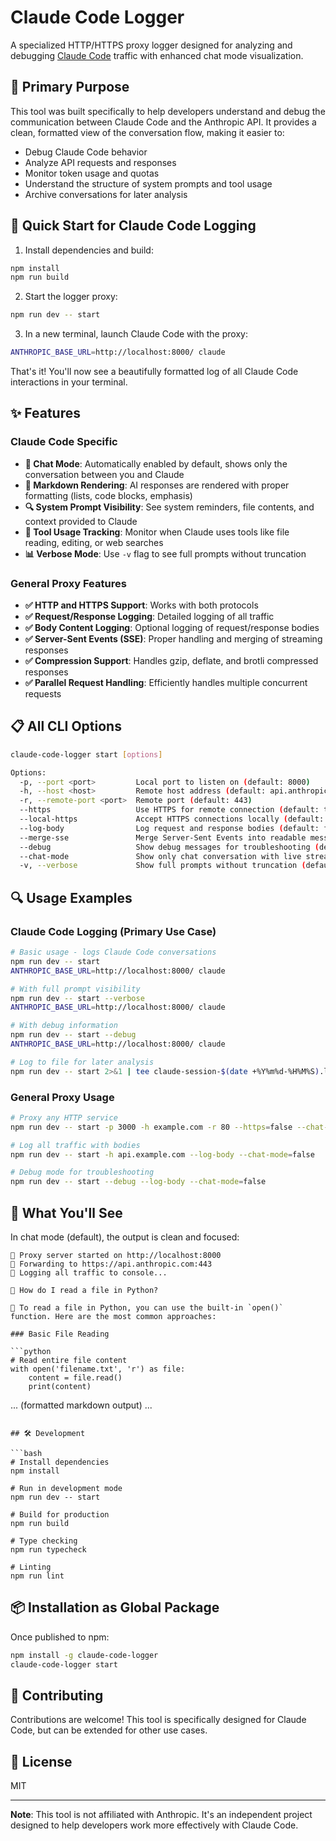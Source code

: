 # Claude Code Logger

A specialized HTTP/HTTPS proxy logger designed for analyzing and debugging [Claude Code](https://claude.ai/code) traffic with enhanced chat mode visualization.

## 🎯 Primary Purpose

This tool was built specifically to help developers understand and debug the communication between Claude Code and the Anthropic API. It provides a clean, formatted view of the conversation flow, making it easier to:

- Debug Claude Code behavior
- Analyze API requests and responses
- Monitor token usage and quotas
- Understand the structure of system prompts and tool usage
- Archive conversations for later analysis

## 🚀 Quick Start for Claude Code Logging

1. Install dependencies and build:
```bash
npm install
npm run build
```

2. Start the logger proxy:
```bash
npm run dev -- start
```

3. In a new terminal, launch Claude Code with the proxy:
```bash
ANTHROPIC_BASE_URL=http://localhost:8000/ claude
```

That's it! You'll now see a beautifully formatted log of all Claude Code interactions in your terminal.

## ✨ Features

### Claude Code Specific
- **🤖 Chat Mode**: Automatically enabled by default, shows only the conversation between you and Claude
- **📝 Markdown Rendering**: AI responses are rendered with proper formatting (lists, code blocks, emphasis)
- **🔍 System Prompt Visibility**: See system reminders, file contents, and context provided to Claude
- **🔧 Tool Usage Tracking**: Monitor when Claude uses tools like file reading, editing, or web searches
- **📊 Verbose Mode**: Use `-v` flag to see full prompts without truncation

### General Proxy Features
- **✅ HTTP and HTTPS Support**: Works with both protocols
- **✅ Request/Response Logging**: Detailed logging of all traffic
- **✅ Body Content Logging**: Optional logging of request/response bodies
- **✅ Server-Sent Events (SSE)**: Proper handling and merging of streaming responses
- **✅ Compression Support**: Handles gzip, deflate, and brotli compressed responses
- **✅ Parallel Request Handling**: Efficiently handles multiple concurrent requests

## 📋 All CLI Options

```bash
claude-code-logger start [options]

Options:
  -p, --port <port>         Local port to listen on (default: 8000)
  -h, --host <host>         Remote host address (default: api.anthropic.com)
  -r, --remote-port <port>  Remote port (default: 443)
  --https                   Use HTTPS for remote connection (default: true)
  --local-https             Accept HTTPS connections locally (default: false)
  --log-body                Log request and response bodies (default: false)
  --merge-sse               Merge Server-Sent Events into readable messages (default: false)
  --debug                   Show debug messages for troubleshooting (default: false)
  --chat-mode               Show only chat conversation with live streaming (default: true)
  -v, --verbose             Show full prompts without truncation (default: false)
```

## 🔍 Usage Examples

### Claude Code Logging (Primary Use Case)
```bash
# Basic usage - logs Claude Code conversations
npm run dev -- start
ANTHROPIC_BASE_URL=http://localhost:8000/ claude

# With full prompt visibility
npm run dev -- start --verbose
ANTHROPIC_BASE_URL=http://localhost:8000/ claude

# With debug information
npm run dev -- start --debug
ANTHROPIC_BASE_URL=http://localhost:8000/ claude

# Log to file for later analysis
npm run dev -- start 2>&1 | tee claude-session-$(date +%Y%m%d-%H%M%S).log
```

### General Proxy Usage
```bash
# Proxy any HTTP service
npm run dev -- start -p 3000 -h example.com -r 80 --https=false --chat-mode=false

# Log all traffic with bodies
npm run dev -- start -h api.example.com --log-body --chat-mode=false

# Debug mode for troubleshooting
npm run dev -- start --debug --log-body --chat-mode=false
```

## 📸 What You'll See

In chat mode (default), the output is clean and focused:

```
🚀 Proxy server started on http://localhost:8000
📡 Forwarding to https://api.anthropic.com:443
📝 Logging all traffic to console...

👤 How do I read a file in Python?

🤖 To read a file in Python, you can use the built-in `open()` function. Here are the most common approaches:

### Basic File Reading

```python
# Read entire file content
with open('filename.txt', 'r') as file:
    content = file.read()
    print(content)
```

... (formatted markdown output) ...
```

## 🛠 Development

```bash
# Install dependencies
npm install

# Run in development mode
npm run dev -- start

# Build for production
npm run build

# Type checking
npm run typecheck

# Linting
npm run lint
```

## 📦 Installation as Global Package

Once published to npm:

```bash
npm install -g claude-code-logger
claude-code-logger start
```

## 🤝 Contributing

Contributions are welcome! This tool is specifically designed for Claude Code, but can be extended for other use cases.

## 📄 License

MIT

---

**Note**: This tool is not affiliated with Anthropic. It's an independent project designed to help developers work more effectively with Claude Code.